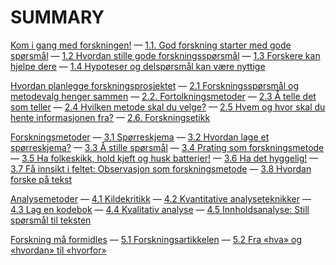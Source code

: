 # SUMMARY

[Kom i gang med forskningen!](kap-1.md)
— [1.1. God forskning starter med gode spørsmål](kap-1-1.md)
— [1.2 Hvordan stille gode forskningsspørsmål](kap-1-2.md)
— [1.3 Forskere kan hjelpe dere](kap-1-3.md)
— [1.4 Hypoteser og delspørsmål kan være nyttige](kap-1-4.md)

[Hvordan planlegge forskningsprosjektet](kap-2.md)
— [2.1 Forskningsspørsmål og metodevalg henger sammen](kap-2-1.md)
— [2.2. Fortolkningsmetoder](kap-2-2.md)
— [2.3 Å telle det som teller](kap-2-3.md)
— [2.4 Hvilken metode skal du velge?](kap-2-4.md)
— [2.5 Hvem og hvor skal du hente informasjonen fra?](kap-2-5.md)
— [2.6. Forskningsetikk](kap-2-6.md)

[Forskningsmetoder](kap-3.md)
— [3.1 Spørreskjema](kap-3-1.md)
— [3.2 Hvordan lage et spørreskjema?](kap-3-2.md)
— [3.3 Å stille spørsmål](kap-3-3.md)
— [3.4 Prating som forskningsmetode](kap-3-4.md)
— [3.5 Ha folkeskikk, hold kjeft og husk batterier!](kap-3-5.md)
— [3.6 Ha det hyggelig!](kap-3-6.md)
— [3.7 Få innsikt i feltet: Observasjon som forskningsmetode](kap-3-7.md)
— [3.8 Hvordan forske på tekst](kap-3-8.md)

[Analysemetoder](kap-4.md)
— [4.1 Kildekritikk](kap-4-1.md)
— [4.2 Kvantitative analyseteknikker](kap-4-2.md)
— [4.3 Lag en kodebok](kap-4-3.md)
— [4.4 Kvalitativ analyse](kap-4-5.md)
— [4.5 Innholdsanalyse: Still spørsmål til teksten](kap-4-5.md)

[Forskning må formidles](kap-5.md)
— [5.1 Forskningsartikkelen](kap-5-1.md)
— [5.2 Fra «hva» og «hvordan» til «hvorfor»](kap-5-2.md)
